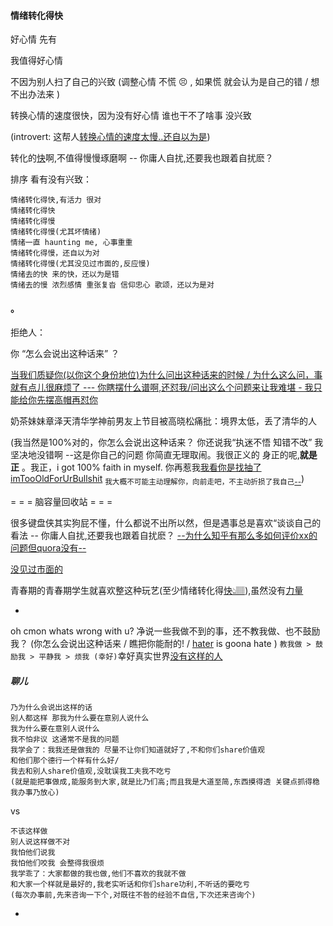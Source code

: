 
#### 情绪转化得快

好心情 先有

我值得好心情

不因为别人扫了自己的兴致 (调整心情 不慌 😣 , 如果慌 就会认为是自己的错 / 想不出办法来 )

转换心情的速度很快，因为没有好心情 谁也干不了啥事 没兴致

(introvert: 这帮人[转换心情的速度太慢..还自以为是](https://twitter.com/sryimnate/status/861599476074545153))

转化的[快](https://twitter.com/kourtneykardash/status/858896451803336705)啊,不值得慢慢琢磨啊 -- 你庸人自扰,还要我也跟着自扰麽？

排序 看有没有兴致：
```
情绪转化得快,有活力 很对
情绪转化得快
情绪转化得慢
情绪转化得慢(尤其坏情绪)
情绪一直 haunting me, 心事重重
情绪转化得慢，还自以为对
情绪转化得慢(尤其没见过市面的,反应慢)
情绪去的快 来的快，还以为是错
情绪去的慢 浓烈感情 重张复沓 信仰忠心 歌颂，还以为是对
```

#### 。

拒绝人：

你 “怎么会说出这种话来” ？


[当我们质疑你(以你这个身份地位)为什么问出这种话来的时候 / 为什么这么问，事就有点儿很麻烦了 --- 你瞎摆什么谱啊,还怼我/问出这么个问题来让我难堪 - 我只能给你先摆高帽再怼你](http://www.acfun.cn/v/ac1543714)

奶茶妹妹章泽天清华学神前男友上节目被高晓松痛批：境界太低，丢了清华的人

(我当然是100%对的，你怎么会说出这种话来？ 你还说我“执迷不悟 知错不改” 我坚决地没错啊 --这是你自己的问题 你简直无理取闹。我很正义的 身正的呢,**就是正** 。我正，i got 100% faith in myself. 你再惹我[我看你是找抽了](https://twitter.com/fillinthablankk/status/863882739472379904) [imTooOldForUrBullshit](https://twitter.com/GAVlNREACT/status/860971435011039232) <sub>我大概不可能主动理解你，向前走吧，不主动折损了我自己[--](https://ruby-china.org/notes/4052#这样不那样.log)</sub>)

= = = 脑容量回收站 = = =

很多键盘侠其实狗屁不懂，什么都说不出所以然，但是遇事总是喜欢“谈谈自己的看法 -- 你庸人自扰,还要我也跟着自扰麽？
[--为什么知乎有那么多如何评价xx的问题但quora没有--](https://www.zhihu.com/question/27153742)

[没见过市面的](https://github.com/7900ms/notinternet_deserted/blob/master/small/playlist/4看热闹.md)

青春期的青春期学生就喜欢整这种玩艺(至少情绪转化得[快👆🏽](https://bbs.hupu.com/15729322.html)),虽然没有[力量](https://github.com/7900ms/000nottheater_deserted_systemperformance/tree/master/small)

-

oh cmon whats wrong with u?
净说一些我做不到的事，还不教我做、也不鼓励我？ (你怎么会说出这种话来 / 瞧把你能耐的! / [hater](https://www.v2ex.com/t/361328#reply15) is goona hate )
`教我做 > 鼓励我 > 平静我 > 烦我 (幸好)`幸好真实世界[没有这样的人](https://github.com/7900ms/notinternet_deserted/tree/master/book)

##### 聊儿
```
乃为什么会说出这样的话
别人都这样 那我为什么要在意别人说什么
我为什么要在意别人说什么
我不怕非议 这通常不是我的问题
我学会了：我我还是做我的 尽量不让你们知道就好了,不和你们share价值观
和他们那个德行一个样有什么好/
我去和别人share价值观,没耽误我工夫我不吃亏
(就是能把事做成,能服务到大家,就是比乃们高;而且我是大道至简,东西摸得透 关键点抓得稳 我办事乃放心)
```
vs
```
不该这样做
别人说这样做不对
我怕他们说我
我怕他们咬我 会整得我很烦
我学乖了：大家都做的我也做,他们不喜欢的我就不做
和大家一个样就是最好的,我老实听话和你们share功利,不听话的要吃亏
(每次办事前,先来咨询一下个,对既往不咎的经验不自信,下次还来咨询个)
```

-


